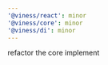 ```yaml
---
'@viness/react': minor
'@viness/core': minor
'@viness/di': minor
---
```


refactor the core implement
